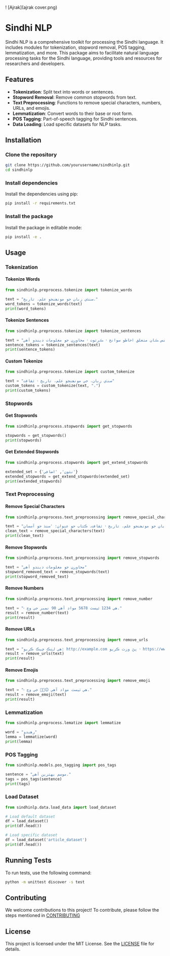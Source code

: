 ! [Ajrak](ajrak cover.png)
# Sindhi NLP

Sindhi NLP is a comprehensive toolkit for processing the Sindhi language. It includes modules for tokenization, stopword removal, POS tagging, lemmatization, and more. This package aims to facilitate natural language processing tasks for the Sindhi language, providing tools and resources for researchers and developers.

## Features

- **Tokenization**: Split text into words or sentences.
- **Stopword Removal**: Remove common stopwords from text.
- **Text Preprocessing**: Functions to remove special characters, numbers, URLs, and emojis.
- **Lemmatization**: Convert words to their base or root form.
- **POS Tagging**: Part-of-speech tagging for Sindhi sentences.
- **Data Loading**: Load specific datasets for NLP tasks.

## Installation

### Clone the repository

```bash
git clone https://github.com/yourusername/sindhinlp.git
cd sindhinlp
```

### Install dependencies

Install the dependencies using pip:

```bash
pip install -r requirements.txt
```

### Install the package

Install the package in editable mode:

```bash
pip install -e .
```

## Usage

### Tokenization

#### Tokenize Words

```python
from sindhinlp.preprocess.tokenize import tokenize_words

text = "سنڌي زبان جو مونھنجو علم، تاريخ."
word_tokens = tokenize_words(text)
print(word_tokens)
```

#### Tokenize Sentences

```python
from sindhinlp.preprocess.tokenize import tokenize_sentences

text = "سنڌي زبان جو مونھنجو علم، تاريخ ۽ ثقافت ۾ سنڌ جي ڊوڪريون، لوڪيون ۽ ڪتابون ۾ سمجهايو جيون ڪرتوت۔ سنڌي جي عوام کي سمجهاڻ جو رويا پنهنجي زبان ۾ سائنس، فنون ۽ ساينس ڪان متعلق احاطو سوانح ۽ ڪرتوت ۽ محاورن جو معلومات ديندو آهي."
sentence_tokens = tokenize_sentences(text)
print(sentence_tokens)
```

#### Custom Tokenize

```python
from sindhinlp.preprocess.tokenize import custom_tokenize

text = "سنڌي زبان، جي مونھنجو علم، تاريخ ۽ ثقافت"
custom_tokens = custom_tokenize(text, "،")
print(custom_tokens)
```

### Stopwords

#### Get Stopwords

```python
from sindhinlp.preprocess.stopwords import get_stopwords

stopwords = get_stopwords()
print(stopwords)
```

#### Get Extended Stopwords

```python
from sindhinlp.preprocess.stopwords import get_extend_stopwords

extended_set = {'نئون', 'اضافي'}
extended_stopwords = get_extend_stopwords(extended_set)
print(extended_stopwords)
```

### Text Preprocessing

#### Remove Special Characters

```python
from sindhinlp.preprocess.text_preprocessing import remove_special_characters

text = "سنڌي زبان جو مونھنجو علم، تاريخ ۽ ثقافت۔ ڪتاب جو عنوان: 'سنڌ جو آسمان'"
clean_text = remove_special_characters(text)
print(clean_text)
```

#### Remove Stopwords

```python
from sindhinlp.preprocess.text_preprocessing import remove_stopwords

text = "محاورن جو معلومات ديندو آهي"
stopword_removed_text = remove_stopwords(text)
print(stopword_removed_text)
```

#### Remove Numbers

```python
from sindhinlp.preprocess.text_preprocessing import remove_number

text = "هي 1234 ٽيسٽ 5678 مواد آهي 90 نمبر جي وچ ۾."
result = remove_number(text)
print(result)
```

#### Remove URLs

```python
from sindhinlp.preprocess.text_preprocessing import remove_urls

text = "ھي لنڪ چيڪ ڪريو: http://example.com ۽ پڻ وزٽ ڪريو https://www.example.org وڌيڪ معلومات لاءِ."
result = remove_urls(text)
print(result)
```

#### Remove Emojis

```python
from sindhinlp.preprocess.text_preprocessing import remove_emoji

text = "ھي ٽيسٽ مواد آھي 😊🚀🌟 جي وچ ۾."
result = remove_emoji(text)
print(result)
```

### Lemmatization

```python
from sindhinlp.preprocess.lematize import lemmatize

word = "رهندو"
lemma = lemmatize(word)
print(lemma)
```

### POS Tagging

```python
from sindhinlp.models.pos_tagging import pos_tags

sentence = "موسم بهترين آهي."
tags = pos_tags(sentence)
print(tags)
```

### Load Dataset

```python
from sindhinlp.data.load_data import load_dataset

# Load default dataset
df = load_dataset()
print(df.head())

# Load specific dataset
df = load_dataset('article_dataset')
print(df.head())
```

## Running Tests

To run tests, use the following command:

```bash
python -m unittest discover -s test
```

## Contributing

We welcome contributions to this project! To contribute, please follow the steps mentioned in [CONTRIBUTING](CONTRIBUTING.md)


## License

This project is licensed under the MIT License. See the [LICENSE](LICENSE.md) file for details.
